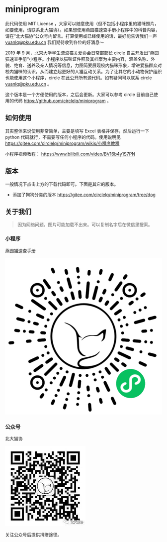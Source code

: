 # miniprogram

此代码使用 MIT License ，大家可以随意使用（但不包括小程序里的猫咪照片，如要使用，请联系北大猫协）。如果想使用燕园猫速查手册小程序中的科普内容，请在“北大猫协”公众号内留言。打算使用或已经使用的话，最好能告诉我们一声 yuanlq@pku.edu.cn 我们期待收到各位的好消息～

2019 年 9 月，北京大学学生流浪猫关爱协会日常部部长 circle 自主开发出“燕园猫速查手册“小程序。小程序以猫咪证件照及其档案为主要内容，涵盖名称、外貌、绝育、送养及亲人情况等信息，力图简要展现校内猫咪形象，增进爱猫群众对校内猫咪的认识，从而建立起更好的人猫互动关系。为了让其它的小动物保护组织也能使用这个小程序，circle 在此公开所有源代码。如有疑问可以联系 circle yuanlq@pku.edu.cn 。

这个版本是一个方便使用的版本，之后会更新。大家可以参考 circle 目前自己使用的代码 https://github.com/circlelq/miniprogram 。

## 如何使用

其实整体来说使用非常简单，主要是填写 Excel 表格并保存，然后运行一下 python 代码就行，不需要写任何小程序的代码。使用说明见 https://gitee.com/circlelq/miniprogram/wikis/小程序教程

小程序视频教程： https://www.bilibili.com/video/BV16b4y1S7PN

## 版本

一般情况下点击上方的下载代码即可。下面是其它的版本。

- 添加了狗狗分类的版本 https://gitee.com/circlelq/miniprogram/tree/dog

## 关于我们

> 因为网络问题，图片可能加载不出来。可以复制名字后在微信里搜索。

### 小程序

燕园猫速查手册

![image](小程序.jpg)

### 公众号

北大猫协

![公众号](公众号.jpeg)

关注公众号后提供捐赠途径。
